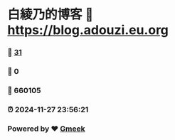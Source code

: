 # 白綾乃的博客 :link: https://blog.adouzi.eu.org 
### :page_facing_up: [31](https://blog.adouzi.eu.org/tag.html) 
### :speech_balloon: 0 
### :hibiscus: 660105 
### :alarm_clock: 2024-11-27 23:56:21 
### Powered by :heart: [Gmeek](https://github.com/Meekdai/Gmeek)
